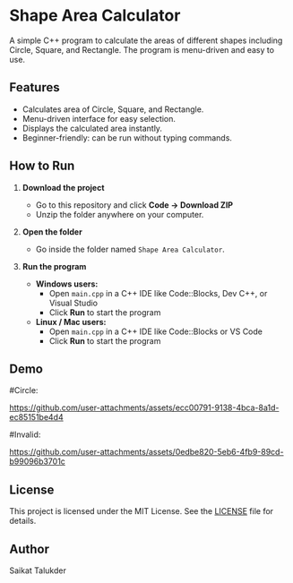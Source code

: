 # Shape Area Calculator

A simple C++ program to calculate the areas of different shapes including Circle, Square, and Rectangle. The program is menu-driven and easy to use.

## Features
- Calculates area of Circle, Square, and Rectangle.
- Menu-driven interface for easy selection.
- Displays the calculated area instantly.
- Beginner-friendly: can be run without typing commands.

## How to Run

1. **Download the project**  
   - Go to this repository and click **Code → Download ZIP**  
   - Unzip the folder anywhere on your computer.

2. **Open the folder**  
   - Go inside the folder named `Shape Area Calculator`.

3. **Run the program**  
   - **Windows users:**  
     - Open `main.cpp` in a C++ IDE like Code::Blocks, Dev C++, or Visual Studio  
     - Click **Run** to start the program  
   - **Linux / Mac users:**  
     - Open `main.cpp` in a C++ IDE like Code::Blocks or VS Code  
     - Click **Run** to start the program

## Demo
#Circle:


https://github.com/user-attachments/assets/ecc00791-9138-4bca-8a1d-ec85151be4d4

#Invalid:



https://github.com/user-attachments/assets/0edbe820-5eb6-4fb9-89cd-b99096b3701c




## License
This project is licensed under the MIT License. See the [LICENSE](LICENSE) file for details.

## Author
Saikat Talukder
